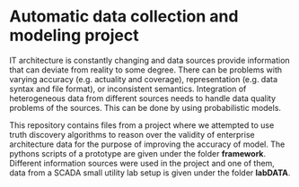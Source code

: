 # Automatic data collection and modeling project

IT architecture is constantly changing and data sources provide information that can deviate from reality to some degree. There can be problems with varying accuracy (e.g. actuality and coverage), representation (e.g. data syntax and file format), or inconsistent semantics. Integration of heterogeneous data from different sources needs to handle data quality problems of the sources. This can be done by using probabilistic models. 

This repository contains files from a project where we attempted to use truth discovery algorithms to reason over the validity of enterprise architecture data for the purpose of improving the accuracy of model. The pythons scripts of a prototype are given under the folder **framework**. Different information sources were used in the project and one of them, data from a SCADA small utility lab setup is given under the folder **labDATA**.
